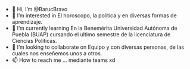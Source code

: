 - 👋 Hi, I’m @BarucBravo
- 👀 I’m interested in El horoscopo, la política y en diversas formas de aprendizaje. 
- 🌱 I’m currently learning En la Benemérita Universidad Autónoma de Puebla (BUAP) cursando el ultimo semestre de la licenciatura de Ciencias Políticas.
- 💞️ I’m looking to collaborate on Equipo y con diversas personas, de las cuales nos enseñemos unos a otros.
- 📫 How to reach me ... mediante teams xd

<!---
BarucBravo/BarucBravo is a ✨ special ✨ repository because its `README.md` (this file) appears on your GitHub profile.
You can click the Preview link to take a look at your changes.
--->
